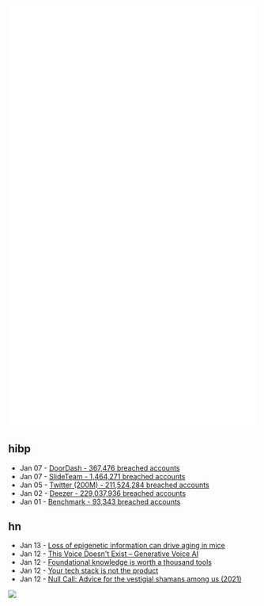 ![Metrics](https://raw.githubusercontent.com/phixion/phixion/master/metrics.svg)

## hibp

<!--
for https://github.com/phixion/phixion/blob/main/.github/workflows/feeds.yml
-->
<!--START_SECTION:haveibeenpwnd-->
- Jan 07 - [DoorDash - 367,476 breached accounts](https://haveibeenpwned.com/PwnedWebsites#DoorDash)
- Jan 07 - [SlideTeam - 1,464,271 breached accounts](https://haveibeenpwned.com/PwnedWebsites#SlideTeam)
- Jan 05 - [Twitter (200M) - 211,524,284 breached accounts](https://haveibeenpwned.com/PwnedWebsites#Twitter200M)
- Jan 02 - [Deezer - 229,037,936 breached accounts](https://haveibeenpwned.com/PwnedWebsites#Deezer)
- Jan 01 - [Benchmark - 93,343 breached accounts](https://haveibeenpwned.com/PwnedWebsites#Benchmark)
<!--END_SECTION:haveibeenpwnd-->

## hn

<!--
for https://github.com/phixion/phixion/blob/main/.github/workflows/feeds.yml
-->
<!--START_SECTION:hn-->
- Jan 13 - [Loss of epigenetic information can drive aging in mice](https://hms.harvard.edu/news/loss-epigenetic-information-can-drive-aging-restoration-can-reverse)
- Jan 12 - [This Voice Doesn't Exist – Generative Voice AI](https://blog.elevenlabs.io/enter-the-new-year-with-a-bang/)
- Jan 12 - [Foundational knowledge is worth a thousand tools](https://lucaskostka.com/posts/foundational_knowledge)
- Jan 12 - [Your tech stack is not the product](https://hoho.com/posts/your-stack-is-not-the-product/)
- Jan 12 - [Null Call: Advice for the vestigial shamans among us (2021)](https://arcove.substack.com/p/null-call)
<!--END_SECTION:hn-->

<!--
for https://yhype.me
-->
![](https://hit.yhype.me/github/profile?user_id=13013670)
